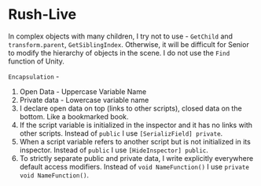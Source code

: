 # Rush-Live

In complex objects with many children, I try not to use - `GetChild` and `transform.parent`, `GetSiblingIndex`. 
Otherwise, it will be difficult for Senior to modify the hierarchy of objects in the scene.
I do not use the `Find` function of Unity.


`Encapsulation` -
1) Open Data - Uppercase Variable Name
2) Private data - Lowercase variable name
3) I declare open data on top (links to other scripts), closed data on the bottom. Like a bookmarked book.
4) If the script variable is initialized in the inspector and it has no links with other scripts. 
Instead of `public` I use `[SerializField] private`.
5) When a script variable refers to another script but is not initialized in its inspector.
Instead of `public` I use `[HideInspector] public`.
6) To strictly separate public and private data, I write explicitly everywhere default access modifiers.
Instead of `void NameFunction()` I use `private void NameFunction()`.
